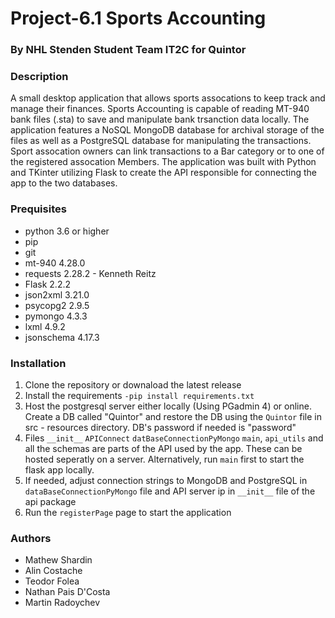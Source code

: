 # Project-6.1 Sports Accounting
### By NHL Stenden Student Team IT2C for Quintor

<h3> Description </h3>
A small desktop application that allows sports assocations to keep track and manage their finances. Sports Accounting is capable of reading MT-940 bank files (.sta) to save and manipulate bank trsanction data locally. The application features a NoSQL MongoDB database for archival storage of the files as well as a PostgreSQL database for manipulating the transactions. 
Sport assocation owners can link transactions to a Bar category or to one of the registered assocation Members.
The application was built with Python and TKinter utilizing Flask to create the API responsible for connecting the app to the two databases.


<h3> Prequisites </h3>

* python 3.6 or higher
* pip
* git
* mt-940 4.28.0
* requests 2.28.2 - Kenneth Reitz
* Flask 2.2.2
* json2xml 3.21.0
* psycopg2 2.9.5
* pymongo 4.3.3
* lxml 4.9.2
* jsonschema 4.17.3


<h3> Installation </h3>

1. Clone the repository or downaload the latest release
2. Install the requirements `-pip install requirements.txt`
3. Host the postgresql server either locally (Using PGadmin 4) or online. Create a DB called "Quintor" and restore the DB using the `Quintor` file in src - resources directory. DB's password if needed is "password"
4. Files `__init__` `APIConnect` `datBaseConnectionPyMongo` `main`, `api_utils` and all the schemas are parts of the API used by the app. These can be hosted seperatly on a server. Alternatively, run `main` first to start the flask app locally.
5. If needed, adjust connection strings to MongoDB and PostgreSQL in `dataBaseConnectionPyMongo` file and API server ip in `__init__` file of the api package
6. Run the `registerPage` page to start the application 

<h3> Authors </h3>
    
* Mathew Shardin
* Alin Costache
* Teodor Folea
* Nathan Pais D'Costa
* Martin Radoychev



